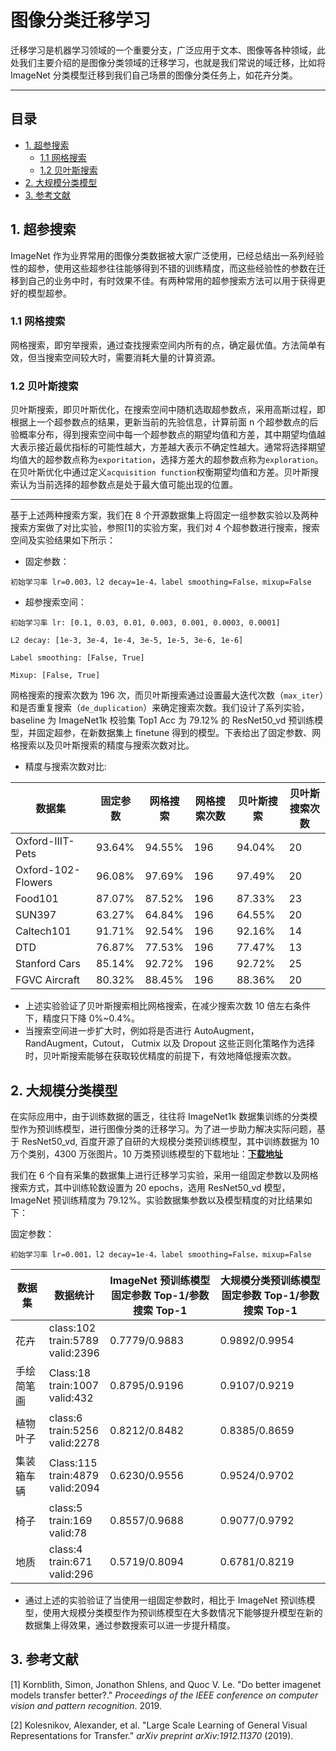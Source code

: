 # 图像分类迁移学习
迁移学习是机器学习领域的一个重要分支，广泛应用于文本、图像等各种领域，此处我们主要介绍的是图像分类领域的迁移学习，也就是我们常说的域迁移，比如将 ImageNet 分类模型迁移到我们自己场景的图像分类任务上，如花卉分类。

----------

## 目录

* [1. 超参搜索](#1)
  * [1.1 网格搜索](#1.1)
  * [1.2 贝叶斯搜索](#1.2)
* [2. 大规模分类模型](#2)
* [3. 参考文献](#3)

<a name='1'></a>

## 1. 超参搜索

ImageNet 作为业界常用的图像分类数据被大家广泛使用，已经总结出一系列经验性的超参，使用这些超参往往能够得到不错的训练精度，而这些经验性的参数在迁移到自己的业务中时，有时效果不佳。有两种常用的超参搜索方法可以用于获得更好的模型超参。

 <a name='1.1'></a>

### 1.1 网格搜索

网格搜索，即穷举搜索，通过查找搜索空间内所有的点，确定最优值。方法简单有效，但当搜索空间较大时，需要消耗大量的计算资源。

 <a name='1.2'></a>

### 1.2 贝叶斯搜索

贝叶斯搜索，即贝叶斯优化，在搜索空间中随机选取超参数点，采用高斯过程，即根据上一个超参数点的结果，更新当前的先验信息，计算前面 n 个超参数点的后验概率分布，得到搜索空间中每一个超参数点的期望均值和方差，其中期望均值越大表示接近最优指标的可能性越大，方差越大表示不确定性越大。通常将选择期望均值大的超参数点称为`exporitation`，选择方差大的超参数点称为`exploration`。在贝叶斯优化中通过定义`acquisition function`权衡期望均值和方差。贝叶斯搜索认为当前选择的超参数点是处于最大值可能出现的位置。

------

基于上述两种搜索方案，我们在 8 个开源数据集上将固定一组参数实验以及两种搜索方案做了对比实验，参照[1]的实验方案，我们对 4 个超参数进行搜索，搜索空间及实验结果如下所示：

- 固定参数：

```
初始学习率 lr=0.003，l2 decay=1e-4，label smoothing=False，mixup=False
```

- 超参搜索空间：

```
初始学习率 lr: [0.1, 0.03, 0.01, 0.003, 0.001, 0.0003, 0.0001]

L2 decay: [1e-3, 3e-4, 1e-4, 3e-5, 1e-5, 3e-6, 1e-6]

Label smoothing: [False, True]

Mixup: [False, True]
```

网格搜索的搜索次数为 196 次，而贝叶斯搜索通过设置最大迭代次数（`max_iter`）和是否重复搜索（`de_duplication`）来确定搜索次数。我们设计了系列实验，baseline 为 ImageNet1k 校验集 Top1 Acc 为 79.12% 的 ResNet50_vd 预训练模型，并固定超参，在新数据集上 finetune 得到的模型。下表给出了固定参数、网格搜索以及贝叶斯搜索的精度与搜索次数对比。

- 精度与搜索次数对比:

| 数据集             | 固定参数 | 网格搜索 | 网格搜索次数 | 贝叶斯搜索 | 贝叶斯搜索次数|
| ------------------ | -------- | -------- | -------- | -------- | ---------- |
| Oxford-IIIT-Pets   | 93.64%   | 94.55%   | 196 | 94.04%     | 20         |
| Oxford-102-Flowers | 96.08%   | 97.69%   | 196 |  97.49%     | 20         |
| Food101            | 87.07%   | 87.52%   | 196 |  87.33%     | 23         |
| SUN397             | 63.27%   | 64.84%   | 196 |  64.55%     | 20         |
| Caltech101         | 91.71%   | 92.54%   | 196 |  92.16%     | 14         |
| DTD                | 76.87%   | 77.53%   | 196 |  77.47%     | 13         |
| Stanford Cars      | 85.14%   | 92.72%   | 196 |  92.72%     | 25         |
| FGVC Aircraft      | 80.32%   | 88.45%   | 196 |  88.36%     | 20         |


- 上述实验验证了贝叶斯搜索相比网格搜索，在减少搜索次数 10 倍左右条件下，精度只下降 0%~0.4%。
- 当搜索空间进一步扩大时，例如将是否进行 AutoAugment，RandAugment，Cutout， Cutmix 以及 Dropout 这些正则化策略作为选择时，贝叶斯搜索能够在获取较优精度的前提下，有效地降低搜索次数。

 <a name='2'></a>

## 2. 大规模分类模型

在实际应用中，由于训练数据的匮乏，往往将 ImageNet1k 数据集训练的分类模型作为预训练模型，进行图像分类的迁移学习。为了进一步助力解决实际问题，基于 ResNet50_vd, 百度开源了自研的大规模分类预训练模型，其中训练数据为 10 万个类别，4300 万张图片。10 万类预训练模型的下载地址：[**下载地址**](https://paddle-imagenet-models-name.bj.bcebos.com/dygraph/ResNet50_vd_10w_pretrained.pdparams)

我们在 6 个自有采集的数据集上进行迁移学习实验，采用一组固定参数以及网格搜索方式，其中训练轮数设置为 20 epochs，选用 ResNet50_vd 模型，ImageNet 预训练精度为 79.12%。实验数据集参数以及模型精度的对比结果如下：

固定参数：

```
初始学习率 lr=0.001，l2 decay=1e-4，label smoothing=False，mixup=False
```

| 数据集          | 数据统计                                  | **ImageNet 预训练模型 <br />固定参数 Top-1/参数搜索 Top-1** | **大规模分类预训练模型<br />固定参数 Top-1/参数搜索 Top-1** |
| --------------- | ----------------------------------------- | -------------------------------------------------------- | --------------------------------------------------------- |
| 花卉         | class:102<br />train:5789<br />valid:2396 | 0.7779/0.9883                                            | 0.9892/0.9954                                             |
| 手绘简笔画   | Class:18<br />train:1007<br />valid:432   | 0.8795/0.9196                                            | 0.9107/0.9219                                             |
| 植物叶子     | class:6<br />train:5256<br />valid:2278   | 0.8212/0.8482                                            | 0.8385/0.8659                                             |
| 集装箱车辆   | Class:115<br />train:4879<br />valid:2094 | 0.6230/0.9556                                            | 0.9524/0.9702                                             |
| 椅子         | class:5<br />train:169<br />valid:78      | 0.8557/0.9688                                            | 0.9077/0.9792                                             |
| 地质         | class:4<br />train:671<br />valid:296     | 0.5719/0.8094                                            | 0.6781/0.8219                                             |

- 通过上述的实验验证了当使用一组固定参数时，相比于 ImageNet 预训练模型，使用大规模分类模型作为预训练模型在大多数情况下能够提升模型在新的数据集上得效果，通过参数搜索可以进一步提升精度。

<a name='3'></a>
## 3. 参考文献

[1] Kornblith, Simon, Jonathon Shlens, and Quoc V. Le. "Do better imagenet models transfer better?." *Proceedings of the IEEE conference on computer vision and pattern recognition*. 2019.

[2] Kolesnikov, Alexander, et al. "Large Scale Learning of General Visual Representations for Transfer." *arXiv preprint arXiv:1912.11370* (2019).
